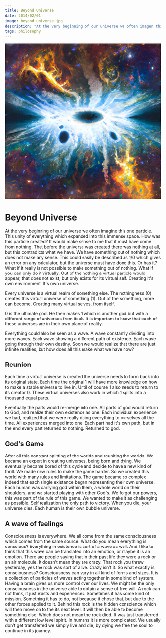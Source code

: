 ```yaml
---
title: Beyond Universe
date: 2014/02/01
image: beyond_universe.jpg
description: "At the very beginning of our universe we often imagen this one particle. This unity of everything which expanded into this immense space. How was this particle created?"
tags: philosophy
---
```


![infinity](/static/posts/beyond_universe.jpg)

# Beyond Universe

At the very beginning of our universe we often imagine this one particle. This unity of everything which expanded into this immense space. How was this particle created? It would make sense to me that it must have come from nothing. That before the universe was created there was nothing at all, but this contradicts what we have. We have something out of nothing which does not make any sense. This could easily be described as 1/0 which gives an error on any calculator, but the universe must have done this. Or has it? What if it really is not possible to make something out of nothing. What if you can only do it virtually. Out of the nothing a virtual particle would appear, that does not exist, but only exists for its virtual self. Creating it's own environment. It's own universe.

Every universe is a virtual realm of something else. The nothingness (0) creates this virtual universe of something (1). Out of the something, more can become. Creating many virtual selves, from itself.

0 is the ultimate god. He then makes 1 which is another god but with a different range of universes from itself. It is important to know that each of these universes are in their own plane of reality.

Everything could also be seen as a wave. A wave constantly dividing into more waves. Each wave showing a different path of existence. Each wave going through their own destiny. 
Soon we would realize that there are just infinite realities, but how does all this make what we have now?

## Reunion
Each time a virtual universe is created the universe needs to form back into its original state. Each time the original 1 will have more knowledge on how to make a stable universe to live in. Until of course 1 also needs to return to its creator 0. These virtual universes also work in which 1 splits into a thousand equal parts.

Eventually the parts would re-merge into one. All parts of god would return to God, and realize their own existence as one. Each individual experience we had, realized that we were really doing everything to ourselves all the time. All experiences merged into one. Each part had it's own path, but in the end every part returned to nothing. Returned to god.

## God's Game
After all this constant splitting of the worlds and reuniting the worlds. We became an expert in creating universes, being born and dying. We eventually became bored of this cycle and decide to have a new kind of thrill. We made new rules to make the game harder. So we created this world with many rules and limitations. The game became so complex indeed that each single existance began representing their own universe. Each human was carrying god within them, a whole world on their shoulders, and we started playing with other God's. We forgot our powers, this was part of the rule of this game. We wanted to make it as challenging as possible. Self realization the only path to victory. When you die, your universe dies. Each human is their own bubble universe.


## A wave of feelings
Consciousness is everywhere. We all come from the same consciousness which comes from the same source. 
What do you mean everything is conscious? 
Everything in existence is sort of a wave as well. And I like to think that this wave can be translated into an emotion, or maybe it is an emotion. There are people saying that in their past life they were a rock or an air molecule. It doesn’t mean they are crazy.
That rock you threw yesterday, yes the rock was sort of alive. Crazy isn’t it.
So what exactly is consciousness?
Consciousness can vary in all kind of forms and sizes. It is a collection of particles of waves acting together in some kind of system.
Having a brain gives us more control over our lives. We might be the only consciousness in the universe able to obtain a sense of free will. A rock can not think, it just exists and experiences. Sometimes it has some kind of mission. Something it has to do, not because it chose that, but due to the other forces applied to it. Behind this rock is the hidden conscience which will then move on to the its next level. It will then be able to become something else. Which does not mean the rock died. It was just transferred with a different low level spirit. In humans it is more complicated. We usually don’t get transferred we simply live and die, by dying we free the soul to continue in its journey. 

